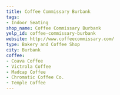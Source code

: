```yaml
---
title: Coffee Commissary Burbank
tags:
- Indoor Seating
shop_name: Coffee Commissary Burbank
yelp_id: coffee-commissary-burbank
website: http://www.coffeecommissary.com/
type: Bakery and Coffee Shop
city: Burbank
coffee:
- Coava Coffee
- Victrola Coffee
- Madcap Coffee
- Chromatic Coffee Co.
- Temple Coffee
---
```


